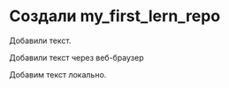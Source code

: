 ﻿# Создали my_first_lern_repo

Добавили текст.

Добавили текст через веб-браузер


Добавим текст локально. 